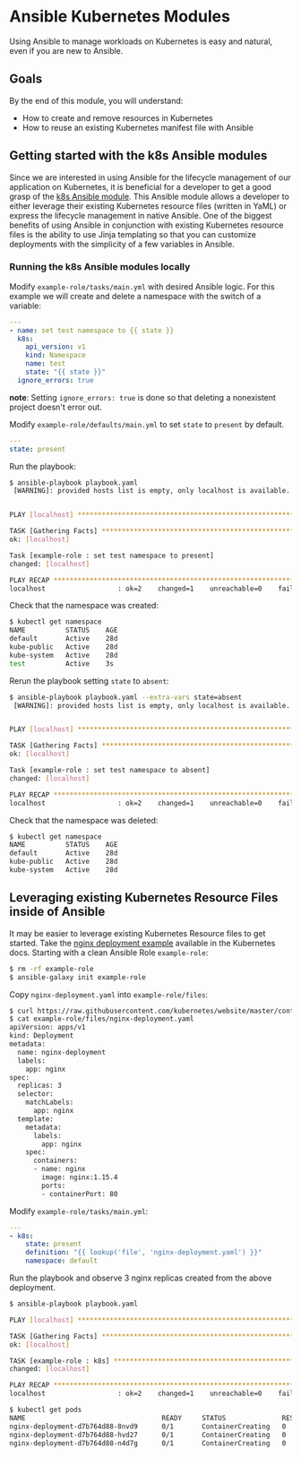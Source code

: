 # Ansible Kubernetes Modules

Using Ansible to manage workloads on Kubernetes is easy and natural, even if
you are new to Ansible.

## Goals

By the end of this module, you will understand:
* How to create and remove resources in Kubernetes
* How to reuse an existing Kubernetes manifest file with Ansible

## Getting started with the k8s Ansible modules

Since we are interested in using Ansible for the lifecycle management of our
application on Kubernetes, it is beneficial for a developer to get a good grasp
of the [k8s Ansible module][k8s_ansible_module]. This Ansible module allows a
developer to either leverage their existing Kubernetes resource files (written
in YaML) or express the lifecycle management in native Ansible. One of the
biggest benefits of using Ansible in conjunction with existing Kubernetes
resource files is the ability to use Jinja templating so that you can customize
deployments with the simplicity of a few variables in Ansible.

### Running the k8s Ansible modules locally

Modify `example-role/tasks/main.yml` with desired Ansible logic. For this example
we will create and delete a namespace with the switch of a variable:
```yaml
---
- name: set test namespace to {{ state }}
  k8s:
    api_version: v1
    kind: Namespace
    name: test
    state: "{{ state }}"
  ignore_errors: true
```
**note**: Setting `ignore_errors: true` is done so that deleting a nonexistent
project doesn't error out.

Modify `example-role/defaults/main.yml` to set `state` to `present` by default.
```yaml
---
state: present
```

Run the playbook:
```bash
$ ansible-playbook playbook.yaml
 [WARNING]: provided hosts list is empty, only localhost is available. Note that the implicit localhost does not match 'all'


PLAY [localhost] ***************************************************************************

TASK [Gathering Facts] *********************************************************************
ok: [localhost]

Task [example-role : set test namespace to present]
changed: [localhost]

PLAY RECAP *********************************************************************************
localhost                  : ok=2    changed=1    unreachable=0    failed=0
```

Check that the namespace was created:
```bash
$ kubectl get namespace
NAME          STATUS    AGE
default       Active    28d
kube-public   Active    28d
kube-system   Active    28d
test          Active    3s
```

Rerun the playbook setting `state` to `absent`:
```bash
$ ansible-playbook playbook.yaml --extra-vars state=absent
 [WARNING]: provided hosts list is empty, only localhost is available. Note that the implicit localhost does not match 'all'


PLAY [localhost] ***************************************************************************

TASK [Gathering Facts] *********************************************************************
ok: [localhost]

Task [example-role : set test namespace to absent]
changed: [localhost]

PLAY RECAP *********************************************************************************
localhost                  : ok=2    changed=1    unreachable=0    failed=0
```

Check that the namespace was deleted:
```bash
$ kubectl get namespace
NAME          STATUS    AGE
default       Active    28d
kube-public   Active    28d
kube-system   Active    28d
```

## Leveraging existing Kubernetes Resource Files inside of Ansible

It may be easier to leverage existing Kubernetes Resource files to get started.
Take the [nginx deployment
example](https://kubernetes.io/docs/concepts/workloads/controllers/deployment/#creating-a-deployment)
available in the Kubernetes docs. Starting with a clean Ansible Role
`example-role`:

```bash
$ rm -rf example-role
$ ansible-galaxy init example-role
```

Copy `nginx-deployment.yaml` into `example-role/files`:

```bash
$ curl https://raw.githubusercontent.com/kubernetes/website/master/content/en/examples/controllers/nginx-deployment.yaml -o example-role/files/nginx-deployment.yaml
$ cat example-role/files/nginx-deployment.yaml
apiVersion: apps/v1
kind: Deployment
metadata:
  name: nginx-deployment
  labels:
    app: nginx
spec:
  replicas: 3
  selector:
    matchLabels:
      app: nginx
  template:
    metadata:
      labels:
        app: nginx
    spec:
      containers:
      - name: nginx
        image: nginx:1.15.4
        ports:
        - containerPort: 80
```
Modify `example-role/tasks/main.yml`:
```yaml
---
- k8s:
    state: present
    definition: "{{ lookup('file', 'nginx-deployment.yaml') }}"
    namespace: default
```

Run the playbook and observe 3 nginx replicas created from the above
deployment.

```bash
$ ansible-playbook playbook.yaml

PLAY [localhost] **************************************************************************************************************************************************************************************************

TASK [Gathering Facts] ********************************************************************************************************************************************************************************************
ok: [localhost]

TASK [example-role : k8s] *****************************************************************************************************************************************************************************************
changed: [localhost]

PLAY RECAP ********************************************************************************************************************************************************************************************************
localhost                  : ok=2    changed=1    unreachable=0    failed=0

$ kubectl get pods
NAME                                  READY     STATUS              RESTARTS   AGE
nginx-deployment-d7b764d88-8nvd9      0/1       ContainerCreating   0          13s
nginx-deployment-d7b764d88-hvd27      0/1       ContainerCreating   0          13s
nginx-deployment-d7b764d88-n4d7g      0/1       ContainerCreating   0          13s
```

[k8s_ansible_module]:https://docs.ansible.com/ansible/2.6/modules/k8s_module.html
[openshift_restclient_python]:https://github.com/openshift/openshift-restclient-python
